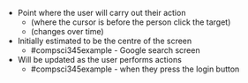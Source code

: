 - Point where the user will carry out their action
	- (where the cursor is before the person click the target)
	- (changes over time)
- Initially estimated to be the centre of the screen
	- #compsci345example - Google search screen
- Will be updated as the user performs actions
	- #compsci345example - when they press the login button